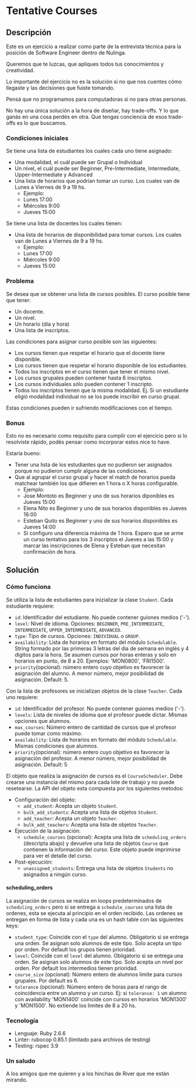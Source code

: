 # Tentative Courses

## Descripción

Este es un ejercicio a realizar como parte de la entrevista técnica para la posición de Software Engineer dentro de Nulinga.

Queremos que te luzcas, que apliques todos tus conocimientos y creatividad.

Lo importante del ejercicio no es la solución si no que nos cuentes cómo llegaste y las decisiones que fuiste tomando.

Pensá que no programamos para computadoras si no para otras personas.

No hay una única solución a la hora de diseñar, hay trade-offs. Y lo que ganás en una cosa perdés en otra. Que tengas conciencia de esos trade-offs es lo que buscamos.

### Condiciones iniciales

Se tiene una lista de estudiantes los cuales cada uno tiene asignado:

* Una modalidad, el cuál puede ser Grupal o Individual
* Un nivel, el cuál puede ser Beginner, Pre-Intermediate, Intermediate, Upper-Intermediate y Advanced
* Una lista de horarios que podrían tomar un curso. Los cuales van de Lunes a Viernes de 9 a 19 hs.
  * Ejemplo:
  * Lunes 17:00
  * Miércoles 9:00
  * Jueves 15:00

Se tiene una lista de docentes los cuales tienen:

* Una lista de horarios de disponibilidad para tomar cursos. Los cuales van de Lunes a Viernes de 9 a 19 hs.
  * Ejemplo:
  * Lunes 17:00
  * Miércoles 9:00
  * Jueves 15:00

### Problema

Se desea que se obtener una lista de cursos posibles.
El curso posible tiene que tener:

* Un docente.
* Un nivel.
* Un horario (día y hora)
* Una lista de inscriptos.

Las condiciones para asignar curso posible son las siguientes:

* Los cursos tienen que respetar el horario que el docente tiene disponible.
* Los cursos tienen que respetar el horario disponible de los estudiantes.
* Todos los inscriptos en el curso tienen que tener el mismo nivel.
* Los cursos grupales pueden contener hasta 6 inscriptos.
* Los cursos individuales sólo pueden contener 1 inscripto.
* Todos los inscriptos tienen que la misma modalidad. Ej. Si un estudiante eligió modalidad individual no se los puede inscribir en curso grupal.

Estas condiciones pueden ir sufriendo modificaciones con el tiempo.

### Bonus

Esto no es necesario como requisito para cumplir con el ejercicio pero si lo resolviste rápido, podés pensar como incorporar estos nice to have.

Estaría bueno:

* Tener una lista de los estudiantes que no pudieron ser asignados porque no pudieron cumplir alguna de las condiciones.
* Que al agrupar el curso grupal y hacer el match de horarios pueda matchear también los que difieren en 1 hora o X horas configurable.
  * Ejemplo:
  * Jose Montoto es Beginner y uno de sus horarios diponibles es Jueves 15:00
  * Elena Nito es Beginner y uno de sus horarios disponibles es Jueves 16:00
  * Esteban Quito es Beginner y uno de sus horarios disponibles es Jueves 14:00
  * Si configuro una diferencia máxima de 1 hora. Espero que se arme un curso tentativo para los 3 inscriptos el Jueves a las 15:00 y marcar las inscripciones de Elena y Esteban que necesitan confirmación de hora.


## Solución

### Cómo funciona

Se utiliza la lista de estudiantes para inizializar la clase `Student`. Cada estudiante requiere:

* `id`: Identificador del estudiante. No puede contener guiones medios ('-').
* `level`: Nivel de idioma. Opciones: `BEGINNER`, `PRE_INTERMEDIATE`, `INTERMEDIATE`, `UPPER_INTERMEDIATE`, `ADVANCED`.
* `type`: Tipo de cursos. Opciones: `INDIVIDUAL` o `GROUP`.
* `availability`: Lista de horarios en formato del módulo `Schedulable`. String formado por las primeras 3 letras del dia de semana en inglés y 4 digitos para la hora. Se asumen cursos por horas enteras y solo en horarios en punto, de 8 a 20. Ejemplos: 'MON0800', 'FRI1500'.
* `priority`(opcional): número entero cuyo objetivo es favorecer la asignación del alumno. A menor número, mejor posibilidad de asignación. Default: 5.

Con la lista de profesores se inicializan objetos de la clase `Teacher`. Cada uno requiere:

* `id`: Identificador del profesor. No puede contener guiones medios ('-').
* `levels`: Lista de niveles de idioma que el profesor puede dictar. Mismas opciones que alumnos.
* `max_courses`: Número entero de cantidad de cursos que el profesor puede tomar como máximo.
* `availability`: Lista de horarios en formato del módulo `Schedulable`. Mismas condiciones que alumnos.
* `priority`(opcional): número entero cuyo objetivo es favorecer la asignación del profesor. A menor número, mejor posibilidad de asignación. Default: 5

El objeto que realiza la asignación de cursos es el `CourseScheduler`. Debe crearse una instancia del mismo para cada lote de trabajo y no puede resetearse. La API del objeto esta compuesta por los siguientes metodos:

* Configuración del objeto:
  * `add_student`: Acepta un objeto `Student`.
  * `bulk_add_students`: Acepta una lista de objetos `Student`.
  * `add_teacher`: Acepta un objeto `Teacher`.
  * `bulk_add_teachers`: Acepta una lista de objetos `Teacher`.
* Ejecución de la asignación:
  * `schedule_courses` (opcional): Acepta una lista de `scheduling_orders` (descripta abajo) y devuelve una lista de objetos `Course` que contienen la información del curso. Este objeto puede imprimirse para ver el detalle del curso.
* Post-ejecución:
  * `unassigned_students`: Entrega una lista de objetos `Students` no asignados a ningún curso.

#### scheduling_orders

La asignación de cursos se realiza en loops predeterminados de `scheduling_orders` pero si se entrega a `schedule_courses` una lista de ordenes, esta se ejecuta al principio en el orden recibido. Las ordenes se entregan en forma de lista y cada una es un hash table con las siguientes keys:

* `student_type`: Coincide con el `type` del alumno. Obligatorio si se entrega una orden. Se asignan solo alumnos de este tipo. Solo acepta un tipo por orden. Por default los grupos tienen prioridad.
* `level`: Coincide con el `level` del alumno. Obligatorio si se entrega una orden. Se asignan solo alumnos de este tipo. Solo acepta un nivel por orden. Por default los intermedios tienen prioridad.
* `course_size` (opcional): Número entero de alumnos limite para cursos grupales. Por default es 6.
* `tolerance` (opcional): Número entero de horas para el rango de coincidencia entre un alumno y un curso. Ej: si `tolerance: 1` un alumno con availability 'MON1400' coincide con cursos en horarios 'MON1300' y 'MON1500'. No extiende los limites de 8 a 20 hs.

### Tecnología

* Lenguaje: Ruby 2.6.6
* Linter: rubocop 0.85.1 (limitado para archivos de testing)
* Testing: rspec 3.9

### Un saludo

A los amigos que me quieren y a los hinchas de River que me están mirando.
